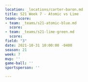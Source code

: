 ```yaml
---
location: _locations/carter-baron.md
title: S21 Week 7 - Atomic vs Lime
teams-score:
- team: _teams/s21-atomic-blue.md
  score: 
- team: _teams/s21-lime-green.md
  score: 
field: "3"
date: 2021-10-31 10:00:00 -0400
season: 21
week: 7
mvp: ''
game-ball: ''
sportsperson: ''

---
```

